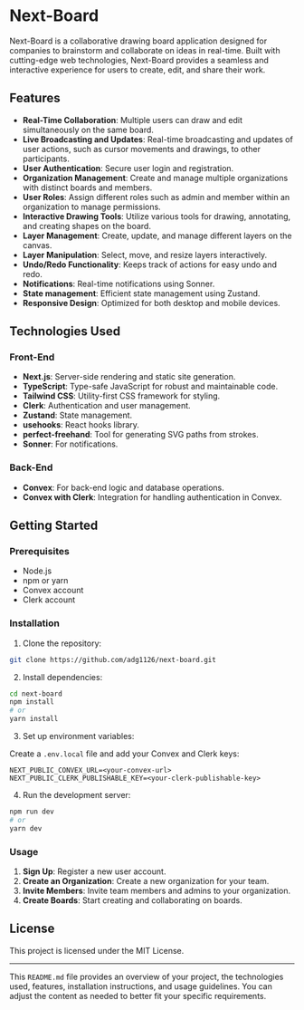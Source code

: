 # Next-Board

Next-Board is a collaborative drawing board application designed for companies
to brainstorm and collaborate on ideas in real-time. Built with cutting-edge web
technologies, Next-Board provides a seamless and interactive experience for
users to create, edit, and share their work.

## Features

- **Real-Time Collaboration**: Multiple users can draw and edit simultaneously
  on the same board.
- **Live Broadcasting and Updates**: Real-time broadcasting and updates of user
  actions, such as cursor movements and drawings, to other participants.
- **User Authentication**: Secure user login and registration.
- **Organization Management**: Create and manage multiple organizations with
  distinct boards and members.
- **User Roles**: Assign different roles such as admin and member within an
  organization to manage permissions.
- **Interactive Drawing Tools**: Utilize various tools for drawing, annotating,
  and creating shapes on the board.
- **Layer Management**: Create, update, and manage different layers on the
  canvas.
- **Layer Manipulation**: Select, move, and resize layers interactively.
- **Undo/Redo Functionality**: Keeps track of actions for easy undo and redo.
- **Notifications**: Real-time notifications using Sonner.
- **State management**: Efficient state management using Zustand.
- **Responsive Design**: Optimized for both desktop and mobile devices.

## Technologies Used

### Front-End

- **Next.js**: Server-side rendering and static site generation.
- **TypeScript**: Type-safe JavaScript for robust and maintainable code.
- **Tailwind CSS**: Utility-first CSS framework for styling.
- **Clerk**: Authentication and user management.
- **Zustand**: State management.
- **usehooks**: React hooks library.
- **perfect-freehand**: Tool for generating SVG paths from strokes.
- **Sonner**: For notifications.

### Back-End

- **Convex**: For back-end logic and database operations.
- **Convex with Clerk**: Integration for handling authentication in Convex.

## Getting Started

### Prerequisites

- Node.js
- npm or yarn
- Convex account
- Clerk account

### Installation

1. Clone the repository:

```bash
git clone https://github.com/adg1126/next-board.git
```

2. Install dependencies:

```bash
cd next-board
npm install
# or
yarn install
```

3. Set up environment variables:

Create a `.env.local` file and add your Convex and Clerk keys:

```plaintext
NEXT_PUBLIC_CONVEX_URL=<your-convex-url>
NEXT_PUBLIC_CLERK_PUBLISHABLE_KEY=<your-clerk-publishable-key>
```

4. Run the development server:

```bash
npm run dev
# or
yarn dev
```

### Usage

1. **Sign Up**: Register a new user account.
2. **Create an Organization**: Create a new organization for your team.
3. **Invite Members**: Invite team members and admins to your organization.
4. **Create Boards**: Start creating and collaborating on boards.

## License

This project is licensed under the MIT License.

---

This `README.md` file provides an overview of your project, the technologies
used, features, installation instructions, and usage guidelines. You can adjust
the content as needed to better fit your specific requirements.
